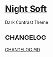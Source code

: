 # [Night Soft](https://marketplace.visualstudio.com/items?itemName=notiv.night-soft)

Dark Contrast Theme

## CHANGELOG

[CHANGELOG.MD](https://github.com/notiv-nt/vscode-night-soft/blob/master/CHANGELOG.md)
